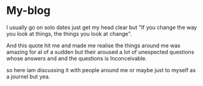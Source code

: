 # My-blog
I usually go on solo dates just get my head clear but "If you change the way you look at things, the things you look at change".

And this quote hit me and made me realise the things around me was amazing for al of a sudden but their aroused a lot of unexpected questions whose answers and and the questions is Inconceivable.

so here iam discussing it with people around me or maybe just to myself as a journel but yea.
